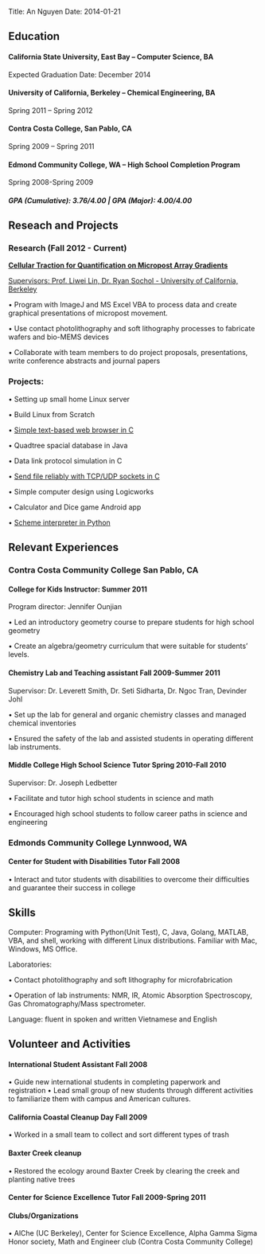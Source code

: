 Title: An Nguyen
Date: 2014-01-21

## Education

#### California State University, East Bay – Computer Science, BA

Expected Graduation Date: December 2014

#### University of California, Berkeley – Chemical Engineering, BA

Spring 2011 – Spring 2012

#### Contra Costa College, San Pablo, CA

Spring 2009 – Spring 2011

#### Edmond Community College, WA – High School Completion Program

Spring 2008-Spring 2009

##### GPA (Cumulative): 3.76/4.00 | GPA (Major): 4.00/4.00

## Reseach and Projects

### Research (Fall 2012 - Current)

__[Cellular Traction for Quantification on Micropost Array Gradients](https://github.com/dephiros/micropost-array)__

[Supervisors: Prof. Liwei Lin, Dr. Ryan Sochol - University of California, Berkeley](http://m3b.me.berkeley.edu)

•	Program with ImageJ and MS Excel VBA to process data and create graphical presentations of micropost movement.

•	Use contact photolithography and soft lithography processes to fabricate wafers and bio-MEMS devices

•	Collaborate with team members to do project proposals, presentations, write conference abstracts and journal papers


### Projects:

•	Setting up small home Linux server

•	Build Linux from Scratch

•	[Simple text-based web browser in C](https://github.com/dephiros/text-browser)

•	Quadtree spacial database in Java

•	Data link protocol simulation in C

•	[Send file reliably with TCP/UDP sockets in C](https://github.com/dephiros/udp-reliable-file-send)

•	Simple computer design using Logicworks

•	Calculator and Dice game Android app

•	[Scheme interpreter in Python](https://github.com/dephiros/simple-scheme-intepreter)

## Relevant Experiences

### Contra Costa Community College 	San Pablo, CA

#### College for Kids Instructor: 	Summer 2011

Program director: Jennifer Ounjian

•	Led an introductory geometry course to prepare students for high school geometry

•	Create an algebra/geometry curriculum that were suitable for students’ levels.

#### Chemistry Lab and Teaching assistant 	Fall 2009-Summer 2011

Supervisor: Dr. Leverett Smith, Dr. Seti Sidharta, Dr. Ngoc Tran, Devinder Johl

•	Set up the lab for general and organic chemistry classes and managed chemical inventories

•	Ensured the safety of the lab and assisted students in operating different lab instruments.

		
#### Middle College High School Science Tutor	Spring 2010-Fall 2010

Supervisor: Dr. Joseph Ledbetter

•	Facilitate and tutor high school students in science and math

•	Encouraged high school students to follow career paths in science and engineering

### Edmonds Community College	Lynnwood, WA

#### Center for Student with Disabilities Tutor	Fall 2008

•	Interact and tutor students with disabilities to overcome their difficulties and guarantee their success in college
	
## Skills

Computer: Programing with Python(Unit Test), C, Java, Golang, MATLAB, VBA, and shell, working with different Linux distributions. Familiar with Mac, Windows, MS Office.

Laboratories:

•	Contact photolithography and soft lithography for microfabrication

•	Operation of lab instruments: NMR, IR, Atomic Absorption Spectroscopy, Gas Chromatography/Mass spectrometer.

Language: fluent in spoken and written Vietnamese and English

## Volunteer and Activities

#### International Student Assistant	Fall 2008
•	Guide new international students in completing paperwork and registration
•	Lead small group of new students through different activities to familiarize them with campus and American cultures.
#### California Coastal Cleanup Day 	Fall 2009
•	Worked in a small team to collect and sort different types of trash
#### Baxter Creek cleanup 
•	Restored the ecology around Baxter Creek by clearing the creek and planting native trees

#### Center for Science Excellence Tutor	Fall 2009-Spring 2011

#### Clubs/Organizations
•	AlChe (UC Berkeley), Center for Science Excellence, Alpha Gamma Sigma Honor society, Math and Engineer club (Contra Costa Community College)
